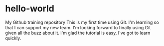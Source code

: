 # hello-world
My Github training repository
This is my first time using Git. I'm learning so that I can support my new team. I'm looking forward to finally using Git given all the buzz about it.
I'm glad the tutorial is easy, I've got to learn quickly.
